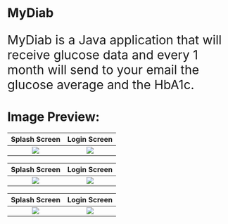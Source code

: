 # MyDiab

<div><p style="font-size: 2em;">MyDiab is a Java application that will receive glucose data and every 1 month will send to your email the glucose average and the HbA1c.</p></div>



<div><h1>Image Preview:</h1></div>

Splash Screen             |  Login Screen
:-------------------------:|:-------------------------:
![](https://github.com/angelopedroso/images/blob/main/mydiab/Screenshot_21.png)  |  ![](https://github.com/angelopedroso/images/blob/main/mydiab/Screenshot_22.png)
      
Splash Screen             |  Login Screen
:-------------------------:|:-------------------------:
![](https://github.com/angelopedroso/images/blob/main/mydiab/Screenshot_23.png)  |  ![](https://github.com/angelopedroso/images/blob/main/mydiab/Screenshot_24.png)

Splash Screen             |  Login Screen
:-------------------------:|:-------------------------:
![](https://github.com/angelopedroso/images/blob/main/mydiab/Screenshot_25.png)  |  ![](https://github.com/angelopedroso/images/blob/main/mydiab/Screenshot_26.png)






